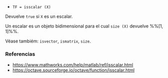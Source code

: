 * `TF = isscalar (X)`

Devuelve `true` si `X` es un escalar.

Un escalar es un objeto bidimensional para el cual `size (X)` devuelve %%[1, 1]%%.

Véase tambiém: `isvector`, `ismatrix`, `size`.

### Referencias

* https://www.mathworks.com/help/matlab/ref/isscalar.html
* https://octave.sourceforge.io/octave/function/isscalar.html
